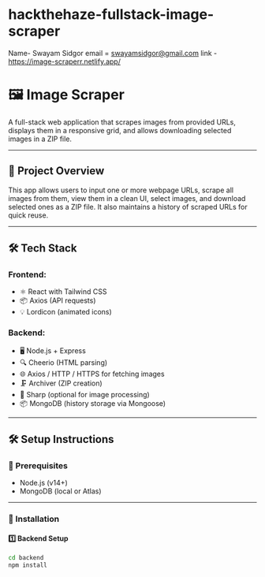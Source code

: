 # hackthehaze-fullstack-image-scraper

Name- Swayam Sidgor
email = swayamsidgor@gmail.com
link - https://image-scraperr.netlify.app/

# 🖼️ Image Scraper

A full-stack web application that scrapes images from provided URLs, displays them in a responsive grid, and allows downloading selected images in a ZIP file.

---

## 🚀 Project Overview

This app allows users to input one or more webpage URLs, scrape all images from them, view them in a clean UI, select images, and download selected ones as a ZIP file. It also maintains a history of scraped URLs for quick reuse.

---

## 🛠️ Tech Stack

### Frontend:
- ⚛️ React with Tailwind CSS
- 📦 Axios (API requests)
- 💡 Lordicon (animated icons)

### Backend:
- 🖥️ Node.js + Express
- 🔍 Cheerio (HTML parsing)
- 🌐 Axios / HTTP / HTTPS for fetching images
- 🗜️ Archiver (ZIP creation)
- 🧠 Sharp (optional for image processing)
- 📦 MongoDB (history storage via Mongoose)

---

## 🛠️ Setup Instructions

### 🔧 Prerequisites
- Node.js (v14+)
- MongoDB (local or Atlas)

---

### 🧩 Installation

#### 1️⃣ Backend Setup

```bash
cd backend
npm install
